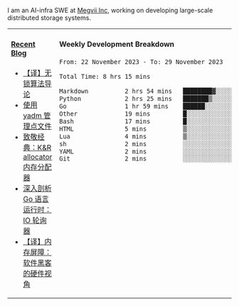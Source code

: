 I am an AI-infra SWE at [Megvii Inc](https://en.megvii.com/), working on developing large-scale distributed storage systems.

<table width="960px">
<tr>
<td valign="top" width="50%">

#### <a href="https://www.kongjun18.me" target="_blank">Recent Blog</a>

<!-- BLOG-POST-LIST:START -->
- [【译】无锁算法导论](https://kongjun18.github.io/posts/2023/07/14/)
- [使用 yadm 管理点文件](https://kongjun18.github.io/posts/2023/04/07/)
- [致敬经典：K&amp;R allocator 内存分配器](https://kongjun18.github.io/posts/2022/12/12/)
- [深入剖析 Go 语言运行时：IO 轮询器](https://kongjun18.github.io/posts/2022/11/21/)
- [【译】内存屏障：软件黑客的硬件视角](https://kongjun18.github.io/posts/2022/11/03/)
<!-- BLOG-POST-LIST:END -->

</td>
<td valign="top" width="50%">

#### Weekly Development Breakdown

<!--START_SECTION:waka-->

```txt
From: 22 November 2023 - To: 29 November 2023

Total Time: 8 hrs 15 mins

Markdown          2 hrs 54 mins   ████████▓░░░░░░░░░░░░░░░░   35.16 %
Python            2 hrs 25 mins   ███████▒░░░░░░░░░░░░░░░░░   29.45 %
Go                1 hr 59 mins    ██████░░░░░░░░░░░░░░░░░░░   24.06 %
Other             19 mins         █░░░░░░░░░░░░░░░░░░░░░░░░   03.91 %
Bash              17 mins         █░░░░░░░░░░░░░░░░░░░░░░░░   03.55 %
HTML              5 mins          ▒░░░░░░░░░░░░░░░░░░░░░░░░   01.19 %
Lua               4 mins          ▒░░░░░░░░░░░░░░░░░░░░░░░░   00.89 %
sh                2 mins          ░░░░░░░░░░░░░░░░░░░░░░░░░   00.59 %
YAML              2 mins          ░░░░░░░░░░░░░░░░░░░░░░░░░   00.52 %
Git               2 mins          ░░░░░░░░░░░░░░░░░░░░░░░░░   00.48 %
```

<!--END_SECTION:waka-->
</td>
</tr>

</table>

